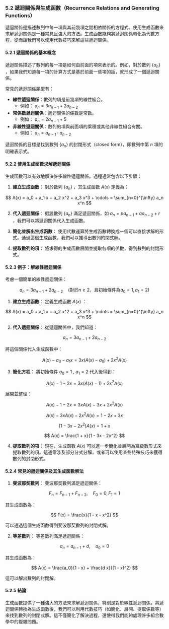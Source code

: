 ### 5.2 遞迴關係與生成函數（Recurrence Relations and Generating Functions）

遞迴關係是描述數列中每一項與其前幾項之間相依關係的方程式。使用生成函數來求解遞迴關係是一種常見且強大的方法。生成函數能夠將遞迴關係轉化為代數方程，從而讓我們可以使用代數技巧來解這些遞迴關係。

#### 5.2.1 遞迴關係的基本概念

遞迴關係描述了數列的每一項是如何由前面的項來表示的。例如，對於數列  $\{a_n\}$ ，如果我們知道每一項的計算方式是基於前面一些項的話，就形成了一個遞迴關係。

常見的遞迴關係類型有：
- **線性遞迴關係**：數列的項是前幾項的線性組合。
  - 例如： $a_n = 3a_{n-1} + 2a_{n-2}$ 
- **常係數遞迴關係**：遞迴關係的係數是常數。
  - 例如： $a_n = 2a_{n-1} + 5$ 
- **非線性遞迴關係**：數列的項與前面項的乘積或其他非線性組合有關。
  - 例如： $a_n = a_{n-1} \cdot a_{n-2}$ 

遞迴關係的目標是找到數列  $\{a_n\}$  的封閉形式（closed form），即數列中第  $n$  項的明確表示式。

#### 5.2.2 使用生成函數求解遞迴關係

生成函數可以有效地解決許多線性遞迴關係。過程通常包含以下步驟：

1. **建立生成函數**：
   對於數列  $\{a_n\}$ ，其生成函數  $A(x)$  定義為：

```math
   A(x) = a_0 + a_1 x + a_2 x^2 + a_3 x^3 + \cdots = \sum_{n=0}^{\infty} a_n x^n

```
   
2. **代入遞迴關係**：
   假設數列  $\{a_n\}$  滿足遞迴關係，如  $a_n = p a_{n-1} + q a_{n-2} + r$ ，我們可以將遞迴關係代入生成函數。

3. **簡化並解出生成函數**：
   使用代數運算將生成函數轉換成一個可以直接求解的形式。通過這個生成函數，我們可以推導出數列的閉式解。

4. **提取數列的項**：
   將求得的生成函數展開並提取各項的係數，得到數列的封閉形式。

#### 5.2.3 例子：解線性遞迴關係

考慮一個簡單的線性遞迴關係：


```math
a_n = 3a_{n-1} + 2a_{n-2} \quad \text{(對於} n \geq 2\text{，且初始條件為} a_0 = 1, a_1 = 2\text{)}

```

1. **建立生成函數**：
   定義生成函數  $A(x)$ ：

```math
   A(x) = a_0 + a_1 x + a_2 x^2 + a_3 x^3 + \cdots = \sum_{n=0}^{\infty} a_n x^n

```

2. **代入遞迴關係**：
   從遞迴關係中，我們知道：

```math
   a_n = 3a_{n-1} + 2a_{n-2}

```
   將這個關係代入生成函數中：

```math
   A(x) - a_0 - a_1 x = 3x \left( A(x) - a_0 \right) + 2x^2 A(x)

```
   
3. **簡化方程**：
   將初始條件  $a_0 = 1$ ,  $a_1 = 2$  代入後得到：

```math
   A(x) - 1 - 2x = 3x(A(x) - 1) + 2x^2 A(x)

```
   展開並整理：

```math
   A(x) - 1 - 2x = 3x A(x) - 3x + 2x^2 A(x)

```

```math
   A(x) - 3x A(x) - 2x^2 A(x) = 1 - 2x + 3x

```

```math
   (1 - 3x - 2x^2) A(x) = 1 + x

```

```math
   A(x) = \frac{1 + x}{1 - 3x - 2x^2}

```

4. **提取數列的項**：
   現在，生成函數  $A(x)$  可以進一步簡化並展開為冪級數形式來提取數列的項。這通常涉及部分分式分解，或者可以使用某些特殊技巧來獲得數列的封閉形式。

#### 5.2.4 常見的遞迴關係及其生成函數解法

1. **斐波那契數列**：
   斐波那契數列滿足遞迴關係：

```math
   F_n = F_{n-1} + F_{n-2}, \quad F_0 = 0, F_1 = 1

```
   其生成函數為：

```math
   F(x) = \frac{x}{1 - x - x^2}

```
   可以通過這個生成函數得到斐波那契數列的封閉式解。

2. **等差數列**：
   等差數列滿足遞迴關係：

```math
   a_n = a_{n-1} + d, \quad a_0 = 0

```
   其生成函數為：

```math
   A(x) = \frac{a_0}{1 - x} + \frac{d x}{(1 - x)^2}

```
   這可以解出數列的封閉解。

#### 5.2.5 結論

生成函數提供了一種強大的方法來求解遞迴關係，特別是對於線性遞迴關係。將遞迴關係轉換為生成函數後，我們可以利用代數技巧（如簡化、展開、提取係數等）來找到數列的封閉式解。這不僅簡化了解決過程，還使得我們能夠處理許多組合數學中的複雜問題。